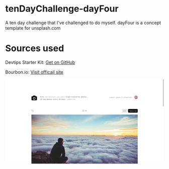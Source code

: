 # tenDayChallenge-dayFour
A ten day challenge that I've challenged to do myself. dayFour is a concept template for unsplash.com

# Sources used
Devtips Starter Kit:
[Get on GitHub](https://github.com/DevTips/DevTips-Starter-Kit)

Bourbon.io:
[Visit officail site](http://bourbon.io/)

![screenshots](assets/img/shot.png)